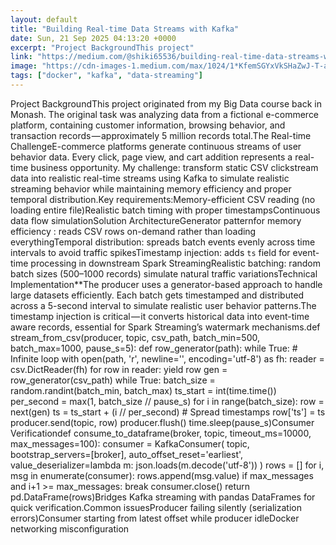 ```yaml
---
layout: default
title: "Building Real-time Data Streams with Kafka"
date: Sun, 21 Sep 2025 04:13:20 +0000
excerpt: "Project BackgroundThis project"
link: "https://medium.com/@shiki65536/building-real-time-data-streams-with-kafka-360c91a5d047?source=rss-374d8f1302a3------2"
image: "https://cdn-images-1.medium.com/max/1024/1*KfemSGYxVkSHaZwJ-T-a1g.png"
tags: ["docker", "kafka", "data-streaming"]
---
```

Project BackgroundThis project originated from my Big Data course back in Monash. The original task was analyzing data from a fictional e-commerce platform, containing customer information, browsing behavior, and transaction records — approximately 5 million records total.The Real-time ChallengeE-commerce platforms generate continuous streams of user behavior data. Every click, page view, and cart addition represents a real-time business opportunity. My challenge: transform static CSV clickstream data into realistic real-time streams using Kafka to simulate realistic streaming behavior while maintaining memory efficiency and proper temporal distribution.Key requirements:Memory-efficient CSV reading (no loading entire file)Realistic batch timing with proper timestampsContinuous data flow simulationSolution ArchitectureGenerator patternfor memory efficiency : reads CSV rows on-demand rather than loading everythingTemporal distribution: spreads batch events evenly across time intervals to avoid traffic spikesTimestamp injection: adds `ts` field for event-time processing in downstream Spark StreamingRealistic batching: random batch sizes (500–1000 records) simulate natural traffic variationsTechnical Implementation**The producer uses a generator-based approach to handle large datasets efficiently. Each batch gets timestamped and distributed across a 5-second interval to simulate realistic user behavior patterns.The timestamp injection is critical — it converts historical data into event-time aware records, essential for Spark Streaming’s watermark mechanisms.def stream_from_csv(producer, topic, csv_path, batch_min=500, batch_max=1000, pause_s=5): def row_generator(path): while True: # Infinite loop with open(path, &#39;r&#39;, newline=&#39;&#39;, encoding=&#39;utf-8&#39;) as fh: reader = csv.DictReader(fh) for row in reader: yield row  gen = row_generator(csv_path) while True: batch_size = random.randint(batch_min, batch_max) ts_start = int(time.time()) per_second = max(1, batch_size // pause_s)  for i in range(batch_size): row = next(gen) ts = ts_start + (i // per_second) # Spread timestamps row[&#39;ts&#39;] = ts producer.send(topic, row)  producer.flush() time.sleep(pause_s)Consumer Verificationdef consume_to_dataframe(broker, topic, timeout_ms=10000, max_messages=100): consumer = KafkaConsumer( topic, bootstrap_servers=[broker], auto_offset_reset=&#39;earliest&#39;, value_deserializer=lambda m: json.loads(m.decode(&#39;utf-8&#39;)) )  rows = [] for i, msg in enumerate(consumer): rows.append(msg.value) if max_messages and i+1 &gt;= max_messages: break  consumer.close() return pd.DataFrame(rows)Bridges Kafka streaming with pandas DataFrames for quick verification.Common issuesProducer failing silently (serialization errors)Consumer starting from latest offset while producer idleDocker networking misconfiguration
